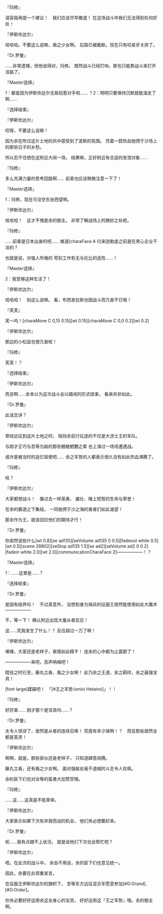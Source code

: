 『玛修』

请容我再提一个建议！　我们应该尽早撤退！
在这场战斗中我们无法得到任何好处！

『伊斯坎达尔』

哇哈哈。不要这么说嘛，盾之少女啊。
后路已被截断。现在只有咬紧牙关拼了。

『Dr.罗曼』

……非常遗憾，但他说得对，玛修。
既然战斗已经打响，那也只能靠战斗来打开活路了。

『Master选择』

1：都是因为伊斯坎达尔无故招惹对手啦……
？2：明明只要保持沉默就能溜走了啊……

『选择结束』

『伊斯坎达尔』

哎呀，不要这么说嘛！

因为余在吹过这片土地的风中感受到了波斯的氛围。
凭着一腔热血驰骋于沙场上的那些日子的乡愁。

所以忍不住想在这附近大闹一场，
结果嘛，正好附近有合适的发泄对象……

『玛修』

多么充满力量的思考回路啊……
前辈也应该稍微注意一下了！

『Master选择』

1：玛修，现在可没空东张西望啊。

『伊斯坎达尔』

哇哈哈！　这才不愧是余的御主。
非常了解战场上的微妙之处呢。

『玛修』

……前辈是日本出身的吧……
难道[charaFace A 0]来迦勒底之前是在黑心企业干活的？

也就是说，对强人所难的
苛刻工作有无与伦比的适性……！

『Master选择』

2：我受够这种生活了！

『伊斯坎达尔』

哇哈哈！　别这么说嘛。
看，布西发拉斯也因战斗而亢奋不已哦！

『芙芙』

芙～呜！[charaMove C 0,15 0.15][wt 0.15][charaMove C 0,0 0.2][wt 0.2]

『伊斯坎达尔』

那边的小松鼠也很亢奋呢！

『玛修』

芙芙！？

『选择结束』

『伊斯坎达尔』

而且啊……余本以为这次战斗会以嬉闹的形式结束，
看来并非如此。

『Dr.罗曼』

此话怎讲？

『伊斯坎达尔』

曾经远征到这片土地之时，
阻挡余前行征途的不仅是大流士王的军队。

与刚才正巧与吾等为敌的那些魑魅魍魉之辈
也上演过一场场遭遇战。

或许是被当时的追忆驱使吧……
余之军势的人都表示很久没有如此热血沸腾了。

『玛修』

哈？

『伊斯坎达尔』

大家都想战斗！　像过去一样英勇、
雄壮、赌上短暂的生命与荣誉！

在余的霸道之下集结，
一同驰骋于沙之海的勇者们如此渴望！

那余作为王，就该回应他们的期待才行！

『Dr.罗曼』

你突然说些什么[wt 0.8][se ad135][seVolume ad135 0 0.5][fadeout white 0.5][wt 0.5][scene 28802][seStop ad135 1.5][se ad2][seVolume ad2 0 0.2][fadein white 2.0][wt 2.0][communicationCharaFace 2]——————！？

『Master选择』

1：……这里是……？

『选择结束』

『Dr.罗曼』

是固有结界吗！　不过真意外，
没想到身为骑兵的征服王居然能使用如此大魔术——————

不，等一下！
确认附近出现大量从者反应！

这……究竟发生了什么！？
反应超过一万了啊！

『伊斯坎达尔』

噢噢，大家还是老样子，表情如此精干！
连余的心中都为止震颤了！

——————来吧，高声呐喊吧！

瞠目之时已至，藤丸立香、盾之少女啊！
此乃余之王道，余之羁绊，余之最强宝具！

[font large]蹂躏吧！　「[#王之军势:Ionioi Hetairoi]」！！

『玛修』

好厉害……
刚才那个是宝具吗……？

『Dr.罗曼』

太令人惊讶了，居然是从者的连续召唤！
究竟有多少骑啊！？　而且那些居然全都是英灵！

『伊斯坎达尔』

啊啊，就是。那些家伙还是老样子，
只知道肆意闹腾。

藤丸立香，还有盾之少女啊。
面对强敌丝毫不退缩的斗志令人钦佩。

余的臣下们也对汝等的蛮勇大加赞赏哦。

『玛修』

……这……这真是不胜荣幸。

『伊斯坎达尔』

大家表示如果下次有并肩而战的机会，
他们务必想要赶来。

『Dr.罗曼』

呃……我有点跟不上状况，
就是说他们下次也会帮忙吧？

『伊斯坎达尔』

唔。在此次的战斗中，
余自不用说，余的臣下们也意见统一。

因此，余要在此郑重宣言。

在征服王伊斯坎达尔的旗帜下，
吾等东方远征混合军愿意参加[#G:Grand]．[#O:Order]。

你务必要好好运用余这全身心的宝具，
好好运用这『王之军势』哦。余的御主啊。

